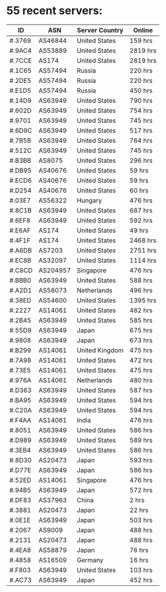 # 55 recent servers:

| ID | ASN | Server Country | Online |
| ------ | ------ | ------ | ------ |
| #.3769 | AS46844 | United States | 159 hrs |
| #.9AC4 | AS53889 | United States | 2819 hrs |
| #.7CCE | AS174 | United States | 2819 hrs |
| #.1C65 | AS57494 | Russia | 220 hrs |
| #.2DE5 | AS57494 | Russia | 220 hrs |
| #.E1D5 | AS57494 | Russia | 450 hrs |
| #.14D9 | AS63949 | United States | 790 hrs |
| #.602D | AS63949 | United States | 754 hrs |
| #.9701 | AS63949 | United States | 745 hrs |
| #.6D9C | AS63949 | United States | 517 hrs |
| #.7B5B | AS63949 | United States | 764 hrs |
| #.512C | AS63949 | United States | 745 hrs |
| #.B3BB | AS8075 | United States | 296 hrs |
| #.DB95 | AS40676 | United States | 59 hrs |
| #.ECD6 | AS40676 | United States | 59 hrs |
| #.D254 | AS40676 | United States | 60 hrs |
| #.03E7 | AS56322 | Hungary | 476 hrs |
| #.8C1B | AS63949 | United States | 687 hrs |
| #.6EF8 | AS63949 | United States | 592 hrs |
| #.E6AF | AS174 | United States | 49 hrs |
| #.4F1F | AS174 | United States | 2468 hrs |
| #.A6DB | AS7203 | United States | 2751 hrs |
| #.EC8B | AS32097 | United States | 1114 hrs |
| #.C8CD | AS204957 | Singapore | 476 hrs |
| #.BBB0 | AS63949 | United States | 588 hrs |
| #.A2D1 | AS58073 | Netherlands | 496 hrs |
| #.38ED | AS54600 | United States | 1395 hrs |
| #.2227 | AS14061 | United States | 482 hrs |
| #.2B45 | AS63949 | United States | 585 hrs |
| #.55D9 | AS63949 | Japan | 675 hrs |
| #.9808 | AS63949 | Japan | 673 hrs |
| #.B299 | AS14061 | United Kingdom | 475 hrs |
| #.7A98 | AS14061 | United States | 472 hrs |
| #.73E5 | AS14061 | United States | 475 hrs |
| #.976A | AS14061 | Netherlands | 480 hrs |
| #.D363 | AS63949 | United States | 587 hrs |
| #.BA95 | AS63949 | United States | 594 hrs |
| #.C20A | AS63949 | United States | 594 hrs |
| #.F4AA | AS14061 | India | 476 hrs |
| #.8051 | AS63949 | United States | 586 hrs |
| #.D989 | AS63949 | United States | 589 hrs |
| #.3EB4 | AS63949 | United States | 586 hrs |
| #.8D30 | AS20473 | Japan | 593 hrs |
| #.D77E | AS63949 | Japan | 586 hrs |
| #.52ED | AS14061 | Singapore | 476 hrs |
| #.94B5 | AS63949 | Japan | 572 hrs |
| #.DF83 | AS37963 | China | 2 hrs |
| #.3881 | AS20473 | Japan | 22 hrs |
| #.0E1E | AS63949 | Japan | 503 hrs |
| #.2067 | AS9009 | Japan | 488 hrs |
| #.2131 | AS20473 | Japan | 488 hrs |
| #.4EA8 | AS58879 | Japan | 76 hrs |
| #.4858 | AS16509 | Germany | 16 hrs |
| #.F803 | AS63949 | United States | 103 hrs |
| #.AC73 | AS63949 | Japan | 452 hrs |

